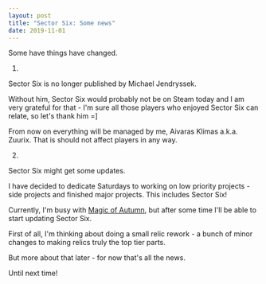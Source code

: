 ```yaml
---
layout: post
title: "Sector Six: Some news"
date: 2019-11-01
---
```


Some have things have changed. 

1)

Sector Six is no longer published by Michael Jendryssek.

Without him, Sector Six would probably not be on Steam today and I am very grateful for that - I'm sure all those players who enjoyed Sector Six can relate, so let's thank him =]

From now on everything will be managed by me, Aivaras Klimas a.k.a. Zuurix.
That is should not affect players in any way.

2)

Sector Six might get some updates.

I have decided to dedicate Saturdays to working on low priority projects - side projects and finished major projects. This includes Sector Six!

Currently, I'm busy with [Magic of Autumn](https://store.steampowered.com/app/1184450/Magic_of_Autumn/), but after some time I'll be able to start updating Sector Six.

First of all, I'm thinking about doing a small relic rework - a bunch of minor changes to making relics truly the top tier parts.

But more about that later - for now that's all the news.

Until next time!
